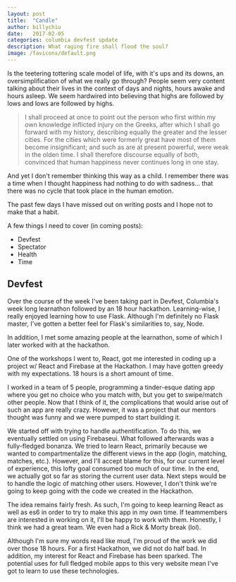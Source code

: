 ```yaml
---
layout: post
title:  "Candle"
author: billychiu
date:   2017-02-05
categories: columbia devfest update
description: What raging fire shall flood the soul?
image: /favicons/default.png
---
```

Is the teetering tottering scale model of life, with it's ups and its downs, an oversimplification of what we really go through? People seem very content talking about their lives in the context of days and nights, hours awake and hours asleep. We seem hardwired into believing that highs are followed by lows and lows are followed by highs.

<blockquote cite="http://classics.mit.edu/Herodotus/history.1.i.html">
I shall proceed at once to point out the person who first within my own knowledge inflicted injury on the Greeks, after which I shall go forward with my history, describing equally the greater and the lesser cities. For the cities which were formerly great have most of them become insignificant; and such as are at present powerful, were weak in the olden time. I shall therefore discourse equally of both, convinced that human happiness never continues long in one stay.
</blockquote>

And yet I don't remember thinking this way as a child. I remember there was a time when I thought happiness had nothing to do with sadness... that there was no cycle that took place in the human emotion.

The past few days I have missed out on writing posts and I hope not to make that a habit.

A few things I need to cover (in coming posts):

- Devfest
- Spectator
- Health
- Time

## Devfest
Over the course of the week I've been taking part in Devfest, Columbia's week long learnathon followed by an 18 hour hackathon. Learning-wise, I really enjoyed learning how to use Flask. Although I'm definitely no Flask master, I've gotten a better feel for Flask's similarities to, say, Node.

In addition, I met some amazing people at the learnathon, some of which I later worked with at the hackathon.

One of the workshops I went to, React, got me interested in coding up a project w/ React and Firebase at the Hackathon. I may have gotten greedy with my expectations. 18 hours is a short amount of time.

I worked in a team of 5 people, programming a tinder-esque dating app where you get no choice who you match with, but you get to swipe/match other people. Now that I think of it, the complications that would arise out of such an app are really crazy. However, it was a project that our mentors thought was funny and we were pumped to start building it.

We started off with trying to handle authentification. To do this, we eventually settled on using Firebaseui. What followed afterwards was a fully-fledged bonanza. We tried to learn React, primarily because we wanted to compartmentalize the different views in the app (login, matching, matches, etc.). However, and I'll accept blame for this, for our current level of experience, this lofty goal consumed too much of our time. In the end, we actually got so far as storing the current user data. Next steps would be to handle the logic of matching other users. However, I don't think we're going to keep going with the code we created in the Hackathon.

The idea remains fairly fresh. As such, I'm going to keep learning React as well as es6 in order to try to make this app in my own time. If teammembers are interested in working on it, I'll be happy to work with them. Honestly, I think we had a great team. We even had a Rick & Morty break (lol).

Although I'm sure my words read like mud, I'm proud of the work we did over those 18 hours. For a first Hackathon, we did not do half bad. In addition, my interest for React and Firebase has been sparked. The potential uses for full fledged mobile apps to this very website mean I've got to learn to use these technologies.


